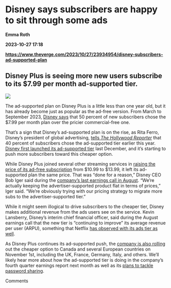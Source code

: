 # Disney says subscribers are happy to sit through some ads
**Emma Roth**

**2023-10-27 17:18**

**https://www.theverge.com/2023/10/27/23934954/disney-subscribers-ad-supported-plan**

Disney Plus is seeing more new users subscribe to its $7.99 per month ad-supported tier.
----------------------------------------------------------------------------------------

![](https://cdn.vox-cdn.com/thumbor/aEQEK0zpK8ppvtsO8CWLhF4TmxQ=/0x0:2040x1360/1200x628/filters:focal(1020x680:1021x681)/cdn.vox-cdn.com/uploads/chorus_asset/file/23951324/STK080_VRG_Illo_N_Barclay_1_disney_.jpg)

The ad-supported plan on Disney Plus is a little less than one year old, but it has already become just as popular as the ad-free version. From March to September 2023, [Disney says](https://thewaltdisneycompany.com/disney-plus-avod-advertising/) that 50 percent of new subscribers chose the $7.99 per month plan over the pricier commercial-free one.

That’s a sign that Disney’s ad-supported plan is on the rise, as Rita Ferro, Disney’s president of global advertising, [tells _The Hollywood Reporter_](https://www.hollywoodreporter.com/business/business-news/disney-plus-advertising-rita-ferro-adds-global-oversight-1235628807/) that 40 percent of subscribers chose the ad-supported tier earlier this year. [Disney first launched its ad-supported tier](https://www.theverge.com/2022/8/10/23300471/disney-plus-ad-supported-plan-launch-date-pricing-announced) last December, and it’s starting to push more subscribers toward this cheaper option.

While Disney Plus joined several other streaming services in [raising the price of its ad-free subscription](https://www.theverge.com/2023/8/9/23826500/disney-plus-hulu-no-ads-plan-price-increases) from $10.99 to $13.99, it left its ad-supported plan the same price. That was “done for a reason,” Disney CEO Bob Iger said during the [company’s last earnings call in August](https://thewaltdisneycompany.com/app/uploads/2023/08/q3-fy23-earnings-transcript.pdf). “We’re actually keeping the advertiser-supported product flat in terms of prices,” Iger said. “We’re obviously trying with our pricing strategy to migrate more subs to the advertiser-supported tier.”

While it might seem illogical to drive subscribers to the cheaper tier, Disney makes additional revenue from the ads users see on the service. Kevin Lansberry, Disney’s interim chief financial officer, said during the August earnings call that the new tier is “continuing to improve” its average revenue per user (ARPU), something that Netflix [has observed with its ads tier as well](https://variety.com/2023/digital/news/netflix-ad-tier-subscribers-q2-2023-revenue-not-material-1235674327/).

As Disney Plus continues its ad-supported push, the [company is also rolling](https://thewaltdisneycompany.com/disney-to-launch-ad-supported-subscription-offering-in-several-countries-across-europe-and-in-canada-on-november-1/) out the cheaper option to Canada and several European countries on November 1st, including the UK, France, Germany, Italy, and others. We’ll likely hear more about how the ad-supported tier is doing in the company’s fourth quarter earnings report next month as well as its [plans to tackle password sharing](https://www.theverge.com/2023/8/9/23826310/disney-plus-password-sharing-earnings-q3-2023).

Comments